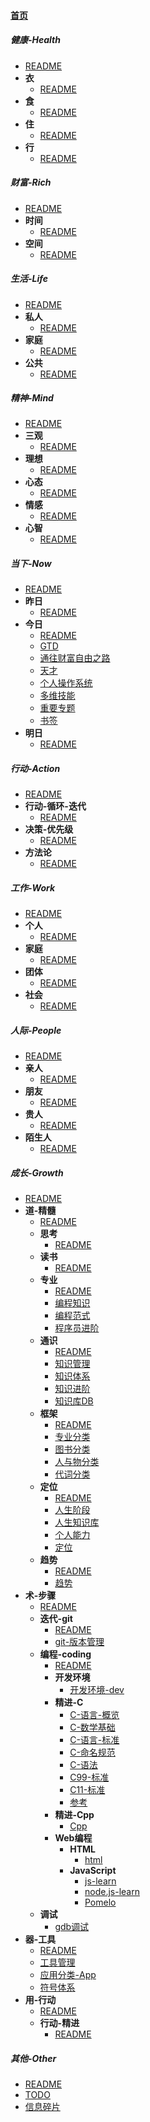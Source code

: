 
#### [首页](?file=home-首页)

##### 健康-Health
- [README](?file=01-健康-Health/00-README "README")
- **衣**
    - [README](?file=01-健康-Health/01-衣/00-README "README")
- **食**
    - [README](?file=01-健康-Health/02-食/00-README "README")
- **住**
    - [README](?file=01-健康-Health/03-住/00-README "README")
- **行**
    - [README](?file=01-健康-Health/04-行/00-README "README")

##### 财富-Rich
- [README](?file=02-财富-Rich/00-README "README")
- **时间**
    - [README](?file=02-财富-Rich/01-时间/00-README "README")
- **空间**
    - [README](?file=02-财富-Rich/02-空间/00-README "README")

##### 生活-Life
- [README](?file=03-生活-Life/00-README "README")
- **私人**
    - [README](?file=03-生活-Life/01-私人/00-README "README")
- **家庭**
    - [README](?file=03-生活-Life/02-家庭/00-README "README")
- **公共**
    - [README](?file=03-生活-Life/03-公共/00-README "README")

##### 精神-Mind
- [README](?file=04-精神-Mind/00-README "README")
- **三观**
    - [README](?file=04-精神-Mind/01-三观/00-README "README")
- **理想**
    - [README](?file=04-精神-Mind/02-理想/00-README "README")
- **心态**
    - [README](?file=04-精神-Mind/03-心态/00-README "README")
- **情感**
    - [README](?file=04-精神-Mind/04-情感/00-README "README")
- **心智**
    - [README](?file=04-精神-Mind/05-心智/00-README "README")

##### 当下-Now
- [README](?file=05-当下-Now/00-README "README")
- **昨日**
    - [README](?file=05-当下-Now/01-昨日/00-README "README")
- **今日**
    - [README](?file=05-当下-Now/02-今日/00-README "README")
    - [GTD](?file=05-当下-Now/02-今日/01-GTD "GTD")
    - [通往财富自由之路](?file=05-当下-Now/02-今日/02-通往财富自由之路 "通往财富自由之路")
    - [天才](?file=05-当下-Now/02-今日/03-天才 "天才")
    - [个人操作系统](?file=05-当下-Now/02-今日/04-个人操作系统 "个人操作系统")
    - [多维技能](?file=05-当下-Now/02-今日/05-多维技能 "多维技能")
    - [重要专题](?file=05-当下-Now/02-今日/06-重要专题 "重要专题")
    - [书签](?file=05-当下-Now/02-今日/07-书签 "书签")
- **明日**
    - [README](?file=05-当下-Now/03-明日/00-README "README")

##### 行动-Action
- [README](?file=06-行动-Action/00-README "README")
- **行动-循环-迭代**
    - [README](?file=06-行动-Action/01-行动-循环-迭代/00-README "README")
- **决策-优先级**
    - [README](?file=06-行动-Action/02-决策-优先级/00-README "README")
- **方法论**
    - [README](?file=06-行动-Action/03-方法论/00-README "README")

##### 工作-Work
- [README](?file=07-工作-Work/00-README "README")
- **个人**
    - [README](?file=07-工作-Work/01-个人/00-README "README")
- **家庭**
    - [README](?file=07-工作-Work/02-家庭/00-README "README")
- **团体**
    - [README](?file=07-工作-Work/03-团体/00-README "README")
- **社会**
    - [README](?file=07-工作-Work/04-社会/00-README "README")

##### 人际-People
- [README](?file=08-人际-People/00-README "README")
- **亲人**
    - [README](?file=08-人际-People/01-亲人/00-README "README")
- **朋友**
    - [README](?file=08-人际-People/02-朋友/00-README "README")
- **贵人**
    - [README](?file=08-人际-People/03-贵人/00-README "README")
- **陌生人**
    - [README](?file=08-人际-People/04-陌生人/00-README "README")

##### 成长-Growth
- [README](?file=09-成长-Growth/00-README "README")
- **道-精髓**
    - [README](?file=09-成长-Growth/01-道-精髓/00-README "README")
    - **思考**
        - [README](?file=09-成长-Growth/01-道-精髓/01-思考/00-README "README")
    - **读书**
        - [README](?file=09-成长-Growth/01-道-精髓/02-读书/00-README "README")
    - **专业**
        - [README](?file=09-成长-Growth/01-道-精髓/03-专业/00-README "README")
        - [编程知识](?file=09-成长-Growth/01-道-精髓/03-专业/01-编程知识 "编程知识")
        - [编程范式](?file=09-成长-Growth/01-道-精髓/03-专业/02-编程范式 "编程范式")
        - [程序员进阶](?file=09-成长-Growth/01-道-精髓/03-专业/03-程序员进阶 "程序员进阶")
    - **通识**
        - [README](?file=09-成长-Growth/01-道-精髓/04-通识/00-README "README")
        - [知识管理](?file=09-成长-Growth/01-道-精髓/04-通识/01-知识管理 "知识管理")
        - [知识体系](?file=09-成长-Growth/01-道-精髓/04-通识/02-知识体系 "知识体系")
        - [知识进阶](?file=09-成长-Growth/01-道-精髓/04-通识/03-知识进阶 "知识进阶")
        - [知识库DB](?file=09-成长-Growth/01-道-精髓/04-通识/04-知识库DB "知识库DB")
    - **框架**
        - [README](?file=09-成长-Growth/01-道-精髓/05-框架/00-README "README")
        - [专业分类](?file=09-成长-Growth/01-道-精髓/05-框架/01-专业分类 "专业分类")
        - [图书分类](?file=09-成长-Growth/01-道-精髓/05-框架/02-图书分类 "图书分类")
        - [人与物分类](?file=09-成长-Growth/01-道-精髓/05-框架/03-人与物分类 "人与物分类")
        - [代词分类](?file=09-成长-Growth/01-道-精髓/05-框架/04-代词分类 "代词分类")
    - **定位**
        - [README](?file=09-成长-Growth/01-道-精髓/06-定位/00-README "README")
        - [人生阶段](?file=09-成长-Growth/01-道-精髓/06-定位/01-人生阶段 "人生阶段")
        - [人生知识库](?file=09-成长-Growth/01-道-精髓/06-定位/02-人生知识库 "人生知识库")
        - [个人能力](?file=09-成长-Growth/01-道-精髓/06-定位/03-个人能力 "个人能力")
        - [定位](?file=09-成长-Growth/01-道-精髓/06-定位/04-定位 "定位")
    - **趋势**
        - [README](?file=09-成长-Growth/01-道-精髓/07-趋势/00-README "README")
        - [趋势](?file=09-成长-Growth/01-道-精髓/07-趋势/01-趋势 "趋势")
- **术-步骤**
    - [README](?file=09-成长-Growth/02-术-步骤/00-README "README")
    - **迭代-git**
        - [README](?file=09-成长-Growth/02-术-步骤/01-迭代-git/00-README "README")
        - [git-版本管理](?file=09-成长-Growth/02-术-步骤/01-迭代-git/01-git-版本管理 "git-版本管理")
    - **编程-coding**
        - [README](?file=09-成长-Growth/02-术-步骤/02-编程-coding/00-README "README")
        - **开发环境**
            - [开发环境-dev](?file=09-成长-Growth/02-术-步骤/02-编程-coding/01-开发环境/01-开发环境-dev "开发环境-dev")
        - **精进-C**
            - [C-语言-概览](?file=09-成长-Growth/02-术-步骤/02-编程-coding/02-精进-C/00-C-语言-概览 "C-语言-概览")
            - [C-数学基础](?file=09-成长-Growth/02-术-步骤/02-编程-coding/02-精进-C/01-C-数学基础 "C-数学基础")
            - [C-语言-标准](?file=09-成长-Growth/02-术-步骤/02-编程-coding/02-精进-C/02-C-语言-标准 "C-语言-标准")
            - [C-命名规范](?file=09-成长-Growth/02-术-步骤/02-编程-coding/02-精进-C/03-C-命名规范 "C-命名规范")
            - [C-语法](?file=09-成长-Growth/02-术-步骤/02-编程-coding/02-精进-C/04-C-语法 "C-语法")
            - [C99-标准](?file=09-成长-Growth/02-术-步骤/02-编程-coding/02-精进-C/05-C99-标准 "C99-标准")
            - [C11-标准](?file=09-成长-Growth/02-术-步骤/02-编程-coding/02-精进-C/06-C11-标准 "C11-标准")
            - [参考](?file=09-成长-Growth/02-术-步骤/02-编程-coding/02-精进-C/07-参考 "参考")
        - **精进-Cpp**
            - [Cpp](?file=09-成长-Growth/02-术-步骤/02-编程-coding/03-精进-Cpp/01-Cpp "Cpp")
        - **Web编程**
            - **HTML**
                - [html](?file=09-成长-Growth/02-术-步骤/02-编程-coding/04-Web编程/01-HTML/01-html "html")
            - **JavaScript**
                - [js-learn](?file=09-成长-Growth/02-术-步骤/02-编程-coding/04-Web编程/02-JavaScript/01-js-learn "js-learn")
                - [node.js-learn](?file=09-成长-Growth/02-术-步骤/02-编程-coding/04-Web编程/02-JavaScript/02-node.js-learn "node.js-learn")
                - [Pomelo](?file=09-成长-Growth/02-术-步骤/02-编程-coding/04-Web编程/02-JavaScript/03-Pomelo "Pomelo")
    - **调试**
        - [gdb调试](?file=09-成长-Growth/02-术-步骤/03-调试/01-gdb调试 "gdb调试")
- **器-工具**
    - [README](?file=09-成长-Growth/03-器-工具/00-README "README")
    - [工具管理](?file=09-成长-Growth/03-器-工具/02-工具管理 "工具管理")
    - [应用分类-App](?file=09-成长-Growth/03-器-工具/03-应用分类-App "应用分类-App")
    - [符号体系](?file=09-成长-Growth/03-器-工具/04-符号体系 "符号体系")
- **用-行动**
    - [README](?file=09-成长-Growth/04-用-行动/00-README "README")
    - **行动-精进**
        - [README](?file=09-成长-Growth/04-用-行动/01-行动-精进/00-README "README")

##### 其他-Other
- [README](?file=10-其他-Other/00-README "README")
- [TODO](?file=10-其他-Other/01-TODO "TODO")
- [信息碎片](?file=10-其他-Other/02-信息碎片 "信息碎片")
